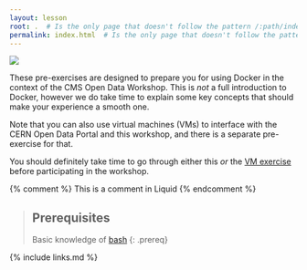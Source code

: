 ```yaml
---
layout: lesson
root: .  # Is the only page that doesn't follow the pattern /:path/index.html
permalink: index.html  # Is the only page that doesn't follow the pattern /:path/index.html
---
```

![](assets/img/docker_opendata_logo.png)

These pre-exercises are designed to prepare you for using Docker in the context of
the CMS Open Data Workshop. This is *not* a full introduction to Docker, however
we do take time to explain some key concepts that should make your experience a smooth one.

Note that you can also use virtual machines (VMs) to interface with the CERN Open Data Portal
and this workshop, and there is a separate pre-exercise for that.

You should definitely take time to go through either this *or* the [VM exercise](https://cms-opendata-workshop.github.io/workshop2021-lesson-virtualmachine/) before
participating in the workshop.

<!-- If you run into problems with any of these steps, please reach out to the organizers
through the dedicated [Mattermost channel][mattermost]. -->

<!-- this is an html comment -->

{% comment %} This is a comment in Liquid {% endcomment %}

> ## Prerequisites
>
> Basic knowledge of [bash](https://swcarpentry.github.io/shell-novice/01-intro/index.html#the-shell)
{: .prereq}

{% include links.md %}
